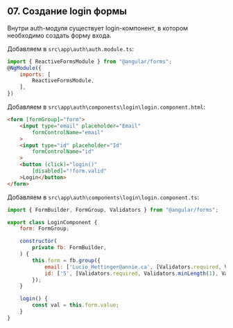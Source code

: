 ## 07. Создание login формы

Внутри auth-модуля существует login-компонент, в котором необходимо создать форму входа.   
 
Добавляем в `src\app\auth\auth.module.ts`:
```js
import { ReactiveFormsModule } from "@angular/forms";
@NgModule({
	imports: [
		ReactiveFormsModule,
	],
})
```

Добавляем в `src\app\auth\components\login\login.component.html`:
```html
<form [formGroup]="form">
	<input type="email" placeholder="Email"
		formControlName="email"
	>
	<input type="id" placeholder="Id"
		formControlName="id"
	>
	<button (click)="login()"
		[disabled]="!form.valid"
	>Login</button>
</form>
```

Добавляем в `src\app\auth\components\login\login.component.ts`:
```js
import { FormBuilder, FormGroup, Validators } from "@angular/forms";

export class LoginComponent {
	form: FormGroup;

	constructor(
		private fb: FormBuilder,		
	) {
		this.form = fb.group({
			email: ['Lucio_Hettinger@annie.ca', [Validators.required, Validators.email]],
			id: ['5', [Validators.required, Validators.minLength(1), Validators.maxLength(1)]]
		});
	}

	login() {
		const val = this.form.value;
	}
}
```
